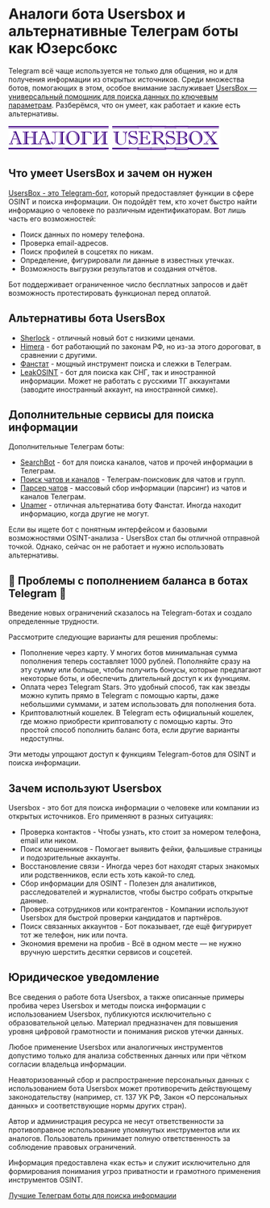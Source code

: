 # Аналоги бота Usersbox и альтернативные Телеграм боты как Юзерсбокс
Telegram всё чаще используется не только для общения, но и для получения информации из открытых источников. Среди множества ботов, помогающих в этом, особое внимание заслуживает [UsersBox — универсальный помощник для поиска данных по ключевым параметрам](https://t.me/f_monitorRobot?start=NDA2ODQwMTU5). Разберёмся, что он умеет, как работает и какие есть альтернативы.

![Аналоги Usersbox](Аналоги%20Usersbox.jpg)

## Что умеет UsersBox и зачем он нужен
[UsersBox - это Telegram-бот](https://t.me/f_monitorRobot?start=NDA2ODQwMTU5), который предоставляет функции в сфере OSINT и поиска информации. Он подойдёт тем, кто хочет быстро найти информацию о человеке по различным идентификаторам. Вот лишь часть его возможностей:

* Поиск данных по номеру телефона.
* Проверка email-адресов.
* Поиск профилей в соцсетях по никам.
* Определение, фигурировали ли данные в известных утечках.
* Возможность выгрузки результатов и создания отчётов.

Бот поддерживает ограниченное число бесплатных запросов и даёт возможность протестировать функционал перед оплатой.

## Альтернативы бота UsersBox

* [Sherlock](https://t.me/PrankFriend993_bot?start=_ref_9pyalm_JJwlz5) - отличный новый бот с низкими ценами.
* [Himera](https://t.me/HimeraSearch9kNBot?start=406840159) - бот работающий по законам РФ, но из-за этого дороговат, в сравнении с другими.
* [Фанстат](https://t.me/FAN_STATT_Bot?start=01015FE33F1800000000) - мощный инструмент поиска и слежки в Телеграм.
* [LeakOSINT](https://t.me/deepleaks_bot?start=P6e02W) - бот для поиска как СНГ, так и иностранной информации. Может не работать с русскими ТГ аккаунтами (заводите иностранный аккаунт, на иностранной симке).

## Дополнительные сервисы для поиска информации
Дополнительные Телеграм боты:

* [SearchBot](https://t.me/OKSearch?start=406840159) - бот для поиска каналов, чатов и прочей информации в Телеграм.
* [Поиск чатов и каналов](https://t.me/searchforchatsbot?start=IabDd3n7iYdf) - Телеграм-поисковик для чатов и групп.
* [Парсер чатов](https://t.me/parsly_bot?start=HX6GKAk1lgMr) - массовый сбор информации (парсинг) из чатов и каналов Телеграм.
* [Unamer](https://t.me/unamer_bot?start=ref-A8RdA2aSBwpnxW) - отличная альтернатива боту Фанстат. Иногда находит информацию, когда другие не могут.

Если вы ищете бот с понятным интерфейсом и базовыми возможностями OSINT-анализа - UsersBox стал бы отличной отправной точкой. Однако, сейчас он не работает и нужно использовать альтернативы.

## 🚨 Проблемы с пополнением баланса в ботах Telegram 🚨
Введение новых ограничений сказалось на Telegram-ботах и создало определенные трудности.

Рассмотрите следующие варианты для решения проблемы:
* Пополнение через карту. У многих ботов минимальная сумма пополнения теперь составляет 1000 рублей. Пополняйте сразу на эту сумму или больше, чтобы получить бонусы, которые предлагают некоторые боты, и обеспечить длительный доступ к их функциям.
* Оплата через Telegram Stars. Это удобный способ, так как звезды можно купить прямо в Telegram с помощью карты, даже небольшими суммами, и затем использовать для пополнения бота.
* Криптовалютный кошелек. В Telegram есть официальный кошелек, где можно приобрести криптовалюту с помощью карты. Это простой способ пополнить баланс бота, если другие варианты недоступны.

Эти методы упрощают доступ к функциям Telegram-ботов для OSINT и поиска информации.

## Зачем используют Usersbox
Usersbox - это бот для поиска информации о человеке или компании из открытых источников. Его применяют в разных ситуациях:
* Проверка контактов - Чтобы узнать, кто стоит за номером телефона, email или ником.
* Поиск мошенников - Помогает выявить фейки, фальшивые страницы и подозрительные аккаунты.
* Восстановление связи - Иногда через бот находят старых знакомых или родственников, если есть хоть какой-то след.
* Сбор информации для OSINT - Полезен для аналитиков, расследователей и журналистов, чтобы быстро собрать открытые данные.
* Проверка сотрудников или контрагентов - Компании используют Usersbox для быстрой проверки кандидатов и партнёров.
* Поиск связанных аккаунтов - Бот показывает, где ещё фигурирует тот же телефон, ник или почта.
* Экономия времени на пробив - Всё в одном месте — не нужно вручную шерстить десятки сервисов и соцсетей.

## Юридическое уведомление
Все сведения о работе бота Usersbox, а также описанные примеры пробива через Usersbox и методы поиска информации с использованием Usersbox, публикуются исключительно с образовательной целью. Материал предназначен для повышения уровня цифровой грамотности и понимания рисков утечки данных.

Любое применение Usersbox или аналогичных инструментов допустимо только для анализа собственных данных или при чётком согласии владельца информации.

Неавторизованный сбор и распространение персональных данных с использованием бота Usersbox может противоречить действующему законодательству (например, ст. 137 УК РФ, Закон «О персональных данных» и соответствующие нормы других стран).

Автор и администрация ресурса не несут ответственности за противоправное использование упомянутых инструментов или их аналогов. Пользователь принимает полную ответственность за соблюдение правовых ограничений.

Информация предоставлена «как есть» и служит исключительно для формирования понимания угроз приватности и грамотного применения инструментов OSINT.

[Лучшие Телеграм боты для поиска информации](https://github.com/OSINT-searcher/analogi_Glaza_Boga)
